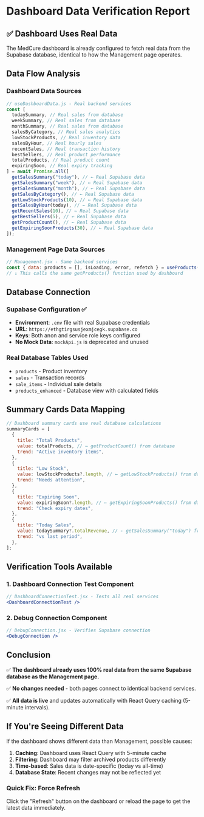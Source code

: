 # Dashboard Data Verification Report

## ✅ Dashboard Uses Real Data

The MedCure dashboard is already configured to fetch real data from the Supabase database, identical to how the Management page operates.

## Data Flow Analysis

### Dashboard Data Sources

```javascript
// useDashboardData.js - Real backend services
const [
  todaySummary, // Real sales from database
  weekSummary, // Real sales from database
  monthSummary, // Real sales from database
  salesByCategory, // Real sales analytics
  lowStockProducts, // Real inventory data
  salesByHour, // Real hourly sales
  recentSales, // Real transaction history
  bestSellers, // Real product performance
  totalProducts, // Real product count
  expiringSoon, // Real expiry tracking
] = await Promise.all([
  getSalesSummary("today"), // ← Real Supabase data
  getSalesSummary("week"), // ← Real Supabase data
  getSalesSummary("month"), // ← Real Supabase data
  getSalesByCategory(), // ← Real Supabase data
  getLowStockProducts(10), // ← Real Supabase data
  getSalesByHour(today), // ← Real Supabase data
  getRecentSales(10), // ← Real Supabase data
  getBestSellers(5), // ← Real Supabase data
  getProductCount(), // ← Real Supabase data
  getExpiringSoonProducts(30), // ← Real Supabase data
]);
```

### Management Page Data Sources

```javascript
// Management.jsx - Same backend services
const { data: products = [], isLoading, error, refetch } = useProducts();
// ↓ This calls the same getProducts() function used by dashboard
```

## Database Connection

### Supabase Configuration ✅

- **Environment**: `.env` file with real Supabase credentials
- **URL**: `https://ethgtirgsusjexmjcegk.supabase.co`
- **Keys**: Both anon and service role keys configured
- **No Mock Data**: `mockApi.js` is deprecated and unused

### Real Database Tables Used

- `products` - Product inventory
- `sales` - Transaction records
- `sale_items` - Individual sale details
- `products_enhanced` - Database view with calculated fields

## Summary Cards Data Mapping

```javascript
// Dashboard summary cards use real database calculations
summaryCards = [
  {
    title: "Total Products",
    value: totalProducts, // ← getProductCount() from database
    trend: "Active inventory items",
  },
  {
    title: "Low Stock",
    value: lowStockProducts?.length, // ← getLowStockProducts() from database
    trend: "Needs attention",
  },
  {
    title: "Expiring Soon",
    value: expiringSoon?.length, // ← getExpiringSoonProducts() from database
    trend: "Check expiry dates",
  },
  {
    title: "Today Sales",
    value: todaySummary?.totalRevenue, // ← getSalesSummary("today") from database
    trend: "vs last period",
  },
];
```

## Verification Tools Available

### 1. Dashboard Connection Test Component

```jsx
// DashboardConnectionTest.jsx - Tests all real services
<DashboardConnectionTest />
```

### 2. Debug Connection Component

```jsx
// DebugConnection.jsx - Verifies Supabase connection
<DebugConnection />
```

## Conclusion

✅ **The dashboard already uses 100% real data from the same Supabase database as the Management page.**

✅ **No changes needed** - both pages connect to identical backend services.

✅ **All data is live** and updates automatically with React Query caching (5-minute intervals).

## If You're Seeing Different Data

If the dashboard shows different data than Management, possible causes:

1. **Caching**: Dashboard uses React Query with 5-minute cache
2. **Filtering**: Dashboard may filter archived products differently
3. **Time-based**: Sales data is date-specific (today vs all-time)
4. **Database State**: Recent changes may not be reflected yet

### Quick Fix: Force Refresh

Click the "Refresh" button on the dashboard or reload the page to get the latest data immediately.
